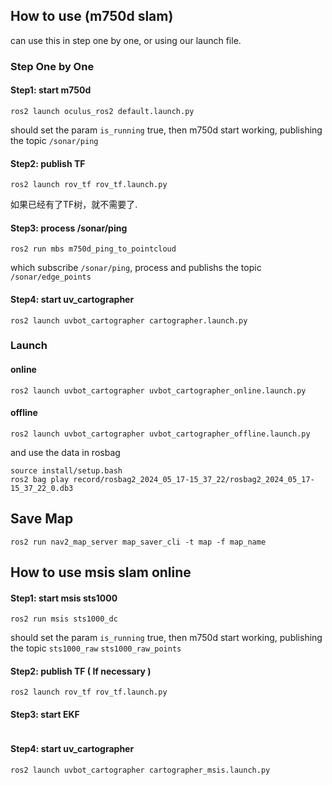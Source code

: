 
## How to use (m750d slam)
can use this in step one by one, or using our launch file.
### Step One by One
#### Step1: start m750d
```
ros2 launch oculus_ros2 default.launch.py 
```
should set the param `is_running` true, then m750d start working, publishing the topic `/sonar/ping`

#### Step2: publish TF

```
ros2 launch rov_tf rov_tf.launch.py 
```

如果已经有了TF树，就不需要了.

#### Step3: process /sonar/ping

```
ros2 run mbs m750d_ping_to_pointcloud 
```
which subscribe `/sonar/ping`, process and publishs the topic `/sonar/edge_points`

#### Step4: start uv_cartographer
```
ros2 launch uvbot_cartographer cartographer.launch.py
```

### Launch
#### online
```
ros2 launch uvbot_cartographer uvbot_cartographer_online.launch.py 
```

#### offline
```
ros2 launch uvbot_cartographer uvbot_cartographer_offline.launch.py 
```
and use the data in rosbag
```
source install/setup.bash
ros2 bag play record/rosbag2_2024_05_17-15_37_22/rosbag2_2024_05_17-15_37_22_0.db3 
```

## Save Map
```
ros2 run nav2_map_server map_saver_cli -t map -f map_name
```


## How to use msis slam online
#### Step1: start msis sts1000
```
ros2 run msis sts1000_dc
```
should set the param `is_running` true, then m750d start working, publishing the topic `sts1000_raw` `sts1000_raw_points`

#### Step2: publish TF ( If necessary )
```
ros2 launch rov_tf rov_tf.launch.py 
```

#### Step3: start EKF
```

```

#### Step4: start uv_cartographer
```
ros2 launch uvbot_cartographer cartographer_msis.launch.py
```
